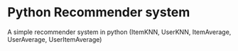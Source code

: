 # Python Recommender system
A simple recommender system in python (ItemKNN, UserKNN, ItemAverage, UserAverage, UserItemAverage)
